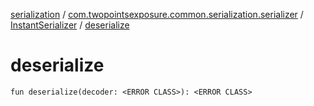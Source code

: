 [serialization](../../index.md) / [com.twopointsexposure.common.serialization.serializer](../index.md) / [InstantSerializer](index.md) / [deserialize](./deserialize.md)

# deserialize

`fun deserialize(decoder: <ERROR CLASS>): <ERROR CLASS>`